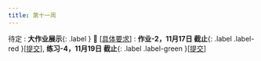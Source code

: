 ```yaml
---
title: 第十一周
---
```


待定
:  **大作业展示**{: .label } :100: \[[具体要求](https://bhpan.buaa.edu.cn/link/AAB63CA8AAE4A048EFB7B6A6F812F3DC39)\]
  : **作业-2，11月17日 截止**{: .label .label-red }\[[提交](https://bhpan.buaa.edu.cn/link/AA9D977E4F048B457E86EEF42CFFE2C200)\], **练习-4，11月19日 截止**{: .label .label-green }\[[提交](https://bhpan.buaa.edu.cn/link/AA61E3B867849B49059B71F9F3D87BF64E)\]


<!-- https://bhpan.buaa.edu.cn/link/AA94DB7BBE1D9943C3A7C5CA56EE40B17A
文件夹名：作业-2-提交
有效期限：2023-11-19 23:59 -->


<!-- https://bhpan.buaa.edu.cn/link/AA87A22592E7BE42F78362B754E959EE30
文件夹名：练习-4-提交
有效期限：2023-11-19 23:59 -->


<!-- https://bhpan.buaa.edu.cn/link/AA61E3B867849B49059B71F9F3D87BF64E
文件夹名：练习-4-提交
有效期限：2024-11-19 23:59
提取码：TAI-2024 -->

<!-- https://bhpan.buaa.edu.cn/link/AA9D977E4F048B457E86EEF42CFFE2C200
文件夹名：作业-2-提交
有效期限：2024-11-17 23:59
提取码：TAI-2024 -->